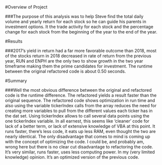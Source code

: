 #Overview of Project

###The purpose of this analysis was to help Steve find the total daily volume and yearly return for each stock so he can guide his parents in investment options.  It the trade activity for each stock and the percentage change for each stock from the beginning of the year to the end of the year. 

#Results

###2017’s yield in return had a far more favorable outcome than 2018, most of the stocks return in 2018 decreased in rate of return from the previous year, RUN and ENPH are the only two to show growth in the two year timeframe making them the prime candidates for investment. The runtime between the original refactored code is about 0.50 seconds.

#Summary

###Well the most obvious difference between the original and refactored code is the runtime difference.  The refactored yields a result faster than the original sequence. The refactored code shows optimization in run time and also using the variable tickerIndex calls from the array reduces the need for creating more variables to pull from the different values each ticker has in the dat set. Using tickerIndex allows to call several data points using the one tickerIndex variable. In all earnest, this seems like ‘cleaner’ code for lack of a better term, or lack of extensive knowledge of VBA at this point.  It runs faster, there’s less code, it eats up less RAM, even thought the two are nearly identical.  The only disadvantage that comes to mind is coming up with the concept of optimizing the code.  I could be, and probably am, wrong here but there is no clear cut disadvantage to refactoring the code.  It’s very similar, runs faster, uses less computing power.  In my (very limited knowledge) opinion.  It’s an optimized version of the previous code. 
